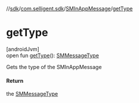 //[sdk](../../../index.md)/[com.selligent.sdk](../index.md)/[SMInAppMessage](index.md)/[getType](get-type.md)

# getType

[androidJvm]\
open fun [getType](get-type.md)(): [SMMessageType](../-s-m-message-type/index.md)

Gets the type of the SMInAppMessage

#### Return

the [SMMessageType](../-s-m-message-type/index.md)
